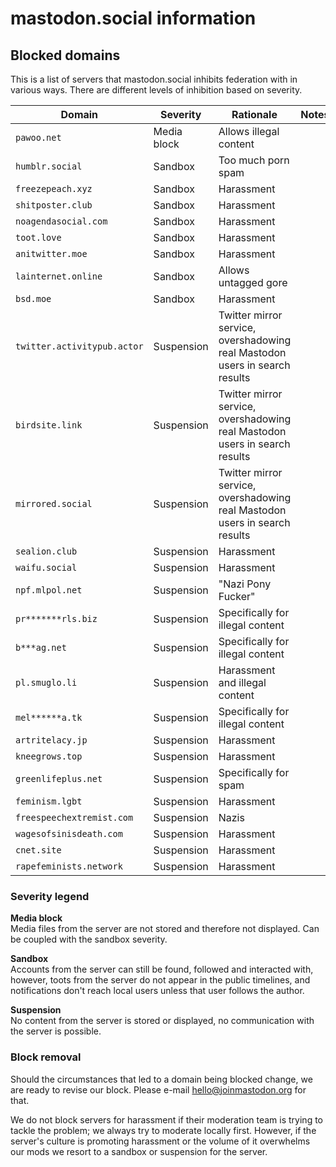 # mastodon.social information
## Blocked domains

This is a list of servers that mastodon.social inhibits federation with in various ways. There are different levels of inhibition based on severity.

|Domain|Severity|Rationale|Notes|
|------|---------|--------|-----|
|`pawoo.net`         |Media block|Allows illegal content|
|`humblr.social`     |Sandbox    |Too much porn spam|
|`freezepeach.xyz`   |Sandbox    |Harassment|
|`shitposter.club`   |Sandbox    |Harassment|
|`noagendasocial.com`|Sandbox    |Harassment|
|`toot.love`         |Sandbox    |Harassment|
|`anitwitter.moe`    |Sandbox    |Harassment|
|`lainternet.online` |Sandbox    |Allows untagged gore|
|`bsd.moe`           |Sandbox    |Harassment|
|`twitter.activitypub.actor`|Suspension|Twitter mirror service, overshadowing real Mastodon users in search results|
|`birdsite.link`|Suspension|Twitter mirror service, overshadowing real Mastodon users in search results|
|`mirrored.social`|Suspension|Twitter mirror service, overshadowing real Mastodon users in search results|
|`sealion.club`      |Suspension |Harassment|
|`waifu.social`      |Suspension |Harassment|
|`npf.mlpol.net`     |Suspension |"Nazi Pony Fucker"|
|`pr*******rls.biz`  |Suspension |Specifically for illegal content|
|`b***ag.net`        |Suspension |Specifically for illegal content|
|`pl.smuglo.li`      |Suspension |Harassment and illegal content|
|`mel******a.tk`     |Suspension |Specifically for illegal content|
|`artritelacy.jp`    |Suspension |Harassment|
|`kneegrows.top`     |Suspension |Harassment|
|`greenlifeplus.net` |Suspension |Specifically for spam|
|`feminism.lgbt`     |Suspension |Harassment|
|`freespeechextremist.com`|Suspension|Nazis|
|`wagesofsinisdeath.com`  |Suspension|Harassment|
|`cnet.site`         |Suspension |Harassment|
|`rapefeminists.network`|Suspension|Harassment|

### Severity legend

**Media block**  
Media files from the server are not stored and therefore not displayed. Can be coupled with the sandbox severity.

**Sandbox**  
Accounts from the server can still be found, followed and interacted with, however, toots from the server do not appear in the public timelines, and notifications don't reach local users unless that user follows the author.

**Suspension**  
No content from the server is stored or displayed, no communication with the server is possible.

### Block removal

Should the circumstances that led to a domain being blocked change, we are ready to revise our block. Please e-mail <hello@joinmastodon.org> for that.

We do not block servers for harassment if their moderation team is trying to tackle the problem; we always try to moderate locally first. However, if the server's culture is promoting harassment or the volume of it overwhelms our mods we resort to a sandbox or suspension for the server.
